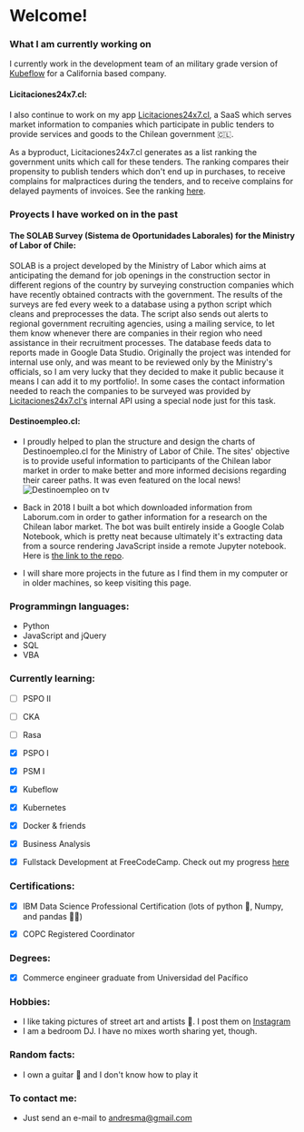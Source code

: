 <!--
**andresmascl/andresmascl** is a ✨ _special_ ✨ repository because its `README.md` (this file) appears on your GitHub profile.

Here are some ideas to get you started:

- 🔭 I’m currently working on ...
- 🌱 I’m currently learning ...
- 👯 I’m looking to collaborate on ...
- 🤔 I’m looking for help with ...
- 💬 Ask me about ...
- 📫 How to reach me: ...
- 😄 Pronouns: ...
- ⚡ Fun fact: ...
-->

# Welcome!




### What I am currently working on
I currently work in the development team of an military grade version of [Kubeflow](https://www.kubeflow.org/) for a California based company.

#### Licitaciones24x7.cl:
I also continue to work on my app [Licitaciones24x7.cl](https://licitaciones24x7.cl), a SaaS which serves market information to companies which participate in public tenders to provide services and goods to the Chilean government :chile:.

As a byproduct, Licitaciones24x7.cl generates as a list ranking the government units which call for these tenders.  The ranking compares their propensity to publish tenders which don't end up in purchases, to receive complains for malpractices during the tenders, and to receive complains for delayed payments of invoices.  See the ranking [here](https://info.licitaciones24x7.cl/demandantes-del-estado).


### Proyects I have worked on in the past
#### The SOLAB Survey (Sistema de Oportunidades Laborales) for the Ministry of Labor of Chile:
SOLAB is a project developed by the Ministry of Labor which aims at anticipating the demand for job openings in the construction sector in different regions of the country by surveying construction companies which have recently obtained contracts with the government.  The results of the surveys are fed every week to a database using a python script which cleans and preprocesses the data.  The script also sends out alerts to regional government recruiting agencies, using a mailing service, to let them know whenever there are companies in their region who need assistance in their recruitment processes.  The database feeds data to reports made in Google Data Studio.  Originally the project was intended for internal use only, and was meant to be reviewed only by the Ministry's officials, so I am very lucky that they decided to make it public because it means I can add it to my portfolio!.  In some cases the contact information needed to reach the companies to be surveyed was provided by [Licitaciones24x7.cl's](https://licitaciones24x7.cl) internal API using a special node just for this task.

#### Destinoempleo.cl:
- I proudly helped to plan the structure and design the charts of Destinoempleo.cl for the Ministry of Labor of Chile.  The sites' objective is to provide useful information to participants of the Chilean labor market in order to make better and more informed decisions regarding their career paths.  It was even featured on the local news! ![Destinoempleo on tv](https://i.imgur.com/KEptQrp.jpg)

- Back in 2018 I built a bot which downloaded information from Laborum.com in order to gather information for a research on the Chilean labor market.  The bot was built entirely inside a Google Colab Notebook, which is pretty neat because ultimately it's extracting data from a source rendering JavaScript inside a remote Jupyter notebook.  Here is [the link to the repo](https://github.com/andresmascl/LaborumSpyder).

- I will share more projects in the future as I find them in my computer or in older machines, so keep visiting this page.

### Programmingn languages:
- Python
- JavaScript and jQuery
- SQL
- VBA

### Currently learning:
- [ ] PSPO II
- [ ] CKA
- [ ] Rasa
- [X] PSPO I
- [X] PSM I
- [X] Kubeflow
- [x] Kubernetes
- [x] Docker & friends
- [X] Business Analysis
- [X] Fullstack Development at FreeCodeCamp.  Check out my progress [here](https://www.freecodecamp.org/andresma)


### Certifications:
- [x] IBM Data Science Professional Certification (lots of python :snake:, Numpy, and pandas :panda_face::panda_face:)
- [X] COPC Registered Coordinator


### Degrees:
- [X] Commerce engineer graduate from Universidad del Pacífico

### Hobbies:
- I like taking pictures of street art and artists :camera_flash:.  I post them on [Instagram](https://www.instagram.com/fotocondriacoterminal/) 
- I am a bedroom DJ.  I have no mixes worth sharing yet, though.

### Random facts:
- I own a guitar :guitar: and I don't know how to play it


### To contact me:
- Just send an e-mail to andresma@gmail.com
